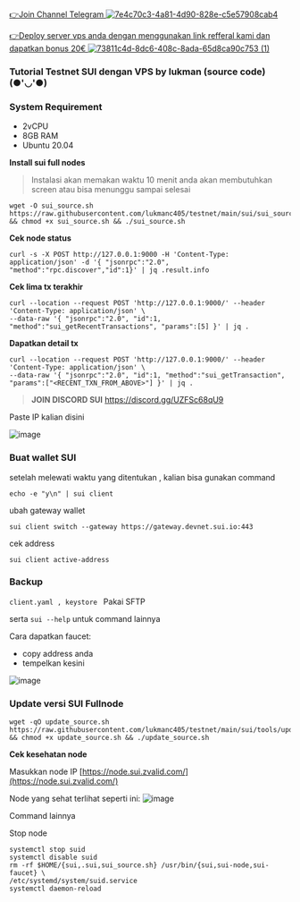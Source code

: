 
[👉Join Channel Telegram ![7e4c70c3-4a81-4d90-828e-c5e57908cab4](https://user-images.githubusercontent.com/48665887/179027908-18257283-eca3-42f8-980c-491f4307ee0c.png)](https://t.me/detective_gems)


[👉Deploy server vps anda dengan menggunakan link refferal kami dan dapatkan bonus 20€ ![73811c4d-8dc6-408c-8ada-65d8ca90c753 (1)](https://user-images.githubusercontent.com/48665887/179025989-29a5e7f2-9e4e-4906-99b6-fdc3675f1747.png)](https://hetzner.cloud/?ref=Z8fHigYuskgS)


### Tutorial Testnet SUI dengan VPS by lukman (source code) (●'◡'●)

### **System Requirement**

- 2vCPU
- 8GB RAM
- Ubuntu 20.04

**Install sui full nodes**
>Instalasi akan memakan waktu 10 menit anda akan membutuhkan screen atau bisa menunggu sampai selesai

```
wget -O sui_source.sh https://raw.githubusercontent.com/lukmanc405/testnet/main/sui/sui_source/sui_source.sh && chmod +x sui_source.sh && ./sui_source.sh
```
**Cek node status**
```
curl -s -X POST http://127.0.0.1:9000 -H 'Content-Type: application/json' -d '{ "jsonrpc":"2.0", "method":"rpc.discover","id":1}' | jq .result.info
```
**Cek lima tx terakhir** 
```
curl --location --request POST 'http://127.0.0.1:9000/' --header 'Content-Type: application/json' \
--data-raw '{ "jsonrpc":"2.0", "id":1, "method":"sui_getRecentTransactions", "params":[5] }' | jq .
```
**Dapatkan detail tx**
```
curl --location --request POST 'http://127.0.0.1:9000/' --header 'Content-Type: application/json' \
--data-raw '{ "jsonrpc":"2.0", "id":1, "method":"sui_getTransaction", "params":["<RECENT_TXN_FROM_ABOVE>"] }' | jq .
```
>**JOIN DISCORD SUI**
https://discord.gg/UZFSc68qU9

Paste IP kalian disini

![image](https://user-images.githubusercontent.com/48665887/179150535-4287085d-91a5-4a6c-b6db-cd7346b662c0.png)

### Buat wallet SUI
setelah melewati waktu yang ditentukan , kalian bisa gunakan command 

```
echo -e "y\n" | sui client
```

ubah gateway wallet

```
sui client switch --gateway https://gateway.devnet.sui.io:443
```

cek address

```
sui client active-address
```

### Backup 

`client.yaml , keystore `
Pakai SFTP

serta `sui --help` untuk command lainnya

Cara dapatkan faucet:
- copy address anda
- tempelkan kesini

![image](https://user-images.githubusercontent.com/48665887/179158274-fbec303b-8c4f-4b72-8b90-acd2461d258d.png)


### Update versi SUI Fullnode

```
wget -qO update_source.sh https://raw.githubusercontent.com/lukmanc405/testnet/main/sui/tools/update_source.sh && chmod +x update_source.sh && ./update_source.sh
```

****Cek kesehatan node****

Masukkan node IP [https://node.sui.zvalid.com/](https://node.sui.zvalid.com/)

Node yang sehat terlihat seperti ini:
![image](https://user-images.githubusercontent.com/48665887/179166315-6d4164d6-970d-4e49-a2a1-73925cb7068c.png)

Command lainnya


Stop node

```
systemctl stop suid
systemctl disable suid
rm -rf $HOME/{sui,.sui,sui_source.sh} /usr/bin/{sui,sui-node,sui-faucet} \
/etc/systemd/system/suid.service
systemctl daemon-reload
```


